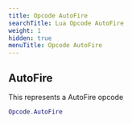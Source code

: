 ```yaml
---
title: Opcode AutoFire
searchTitle: Lua Opcode AutoFire
weight: 1
hidden: true
menuTitle: Opcode AutoFire
---
```

## AutoFire

This represents a AutoFire opcode
```lua
Opcode.AutoFire
```